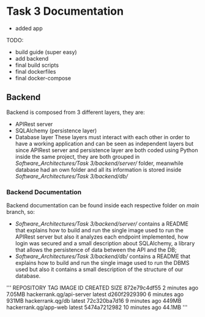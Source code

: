 # Task 3 Documentation
- added app

TODO:
- build guide (super easy)
- add backend
- final build scripts
- final dockerfiles
- final docker-compose

## Backend
Backend is composed from 3 different layers, they are:
- APIRest server
- SQLAlchemy (persistence layer)
- Database layer
These layers must interact with each other in order to have a working application and can be seen as independent layers but since APIRest server and persistence layer are both coded using Python inside the same project, they are both grouped in _Software_Architectures/Task 3/backend/server/_ folder, meanwhile database had an own folder and all its information is stored inside _Software_Architectures/Task 3/backend/db/_

### Backend Documentation
Backend documentation can be found inside each respective folder on _main_ branch, so:
- _Software_Architectures/Task 3/backend/server/_ contains a README that explains how to build and run the single image used to run the APIRest server but also it analyzes each endpoint implemented, how login was secured and a small description about SQLAlchemy, a library that allows the persistence of data between the API and the DB;
- _Software_Architectures/Task 3/backend/db/_ contains a README that explains how to build and run the single image used to run the DBMS used but also it contains a small description of the structure of our database.

'''
REPOSITORY                 TAG             IMAGE ID       CREATED          SIZE
<none>                     <none>          872e79c4df55   2 minutes ago    7.05MB
hackerrank.qg/api-server   latest          d260f2929390   6 minutes ago    931MB
hackerrank.qg/db           latest          72c320ba7d16   9 minutes ago    449MB
hackerrank.qg/app-web      latest          5474a7212982   10 minutes ago   44.1MB
'''
